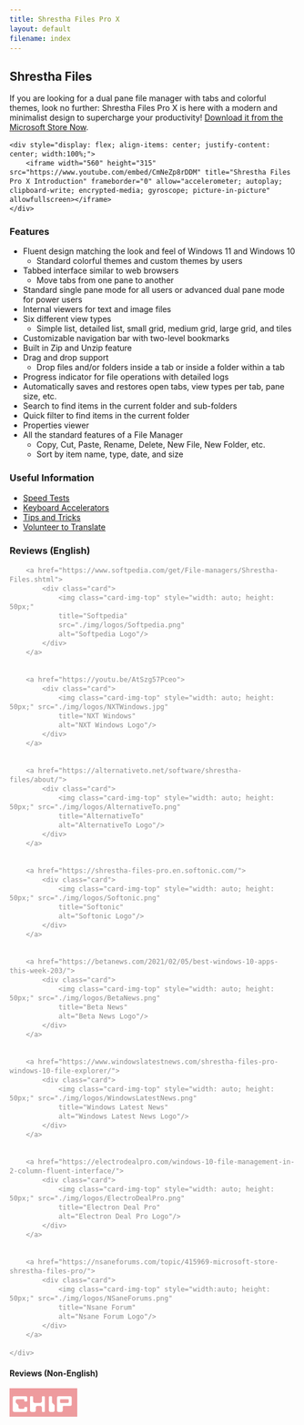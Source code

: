 ```yaml
---
title: Shrestha Files Pro X
layout: default
filename: index
---
```


<h2 id="shrestha-files">Shrestha Files</h2>


<div class="container">
    <p>If you are looking for a dual pane file manager with tabs and colorful themes, look no further: Shrestha Files Pro X is here with a modern and minimalist design to supercharge your productivity! <a href="https://www.microsoft.com/store/apps/9npnffsv2hqm?cid=GitHub">Download it from the Microsoft Store Now</a>.</p>

    <div style="display: flex; align-items: center; justify-content: center; width:100%;">
        <iframe width="560" height="315" src="https://www.youtube.com/embed/CmNeZp8rDDM" title="Shrestha Files Pro X Introduction" frameborder="0" allow="accelerometer; autoplay; clipboard-write; encrypted-media; gyroscope; picture-in-picture" allowfullscreen></iframe>
    </div>
</div>

<h3 id="features">Features</h3>
<ul>
    <li>Fluent design matching the look and feel of Windows 11 and Windows 10
    <ul>
        <li>Standard colorful themes and custom themes by users</li>
    </ul>
    </li>
    <li>Tabbed interface similar to web browsers
    <ul>
        <li>Move tabs from one pane to another</li>
    </ul>
    </li>
    <li>Standard single pane mode for all users or advanced dual pane mode for power users</li>
    <li>Internal viewers for text and image files</li>
    <li>Six different view types
    <ul>
        <li>Simple list, detailed list, small grid, medium grid, large grid, and tiles</li>
    </ul>
    </li>
    <li>Customizable navigation bar with two-level bookmarks</li>
    <li>Built in Zip and Unzip feature</li>
    <li>Drag and drop support
    <ul>
        <li>Drop files and/or folders inside a tab or inside a folder within a tab</li>
    </ul>
    </li>
    <li>Progress indicator for file operations with detailed logs</li>
    <li>Automatically saves and restores open tabs, view types per tab, pane size, etc.</li>
    <li>Search to find items in the current folder and sub-folders</li>
    <li>Quick filter to find items in the current folder</li>
    <li>Properties viewer</li>
    <li>All the standard features of a File Manager
    <ul>
        <li>Copy, Cut, Paste, Rename, Delete, New File, New Folder, etc.</li>
        <li>Sort by item name, type, date, and size</li>
    </ul>
    </li>
</ul>

<h3>Useful Information</h3>
<ul>
    <li><a href="https://jptgamesandapps.github.io/ShresthaFiles/speedtest">Speed Tests</a></li>
    <li><a href="https://jptgamesandapps.github.io/ShresthaFiles/keyboardaccelerators">Keyboard Accelerators</a></li>
    <li><a href="https://jptgamesandapps.github.io/ShresthaFiles/tipsandtricks">Tips and Tricks</a></li>
    <li><a href="https://jptgamesandapps.github.io/ShresthaFiles/translation">Volunteer to Translate</a></li>
</ul>
            


    
<h3>Reviews (English)</h3>   

<div class="card-body">
    <div class="card-group" style="opacity: 0.5;">

        <a href="https://www.softpedia.com/get/File-managers/Shrestha-Files.shtml">
            <div class="card">
                <img class="card-img-top" style="width: auto; height: 50px;" 
                title="Softpedia"
                src="./img/logos/Softpedia.png" 
                alt="Softpedia Logo"/>
            </div>
        </a> 

        
        <a href="https://youtu.be/AtSzg57Pceo">
            <div class="card">
                <img class="card-img-top" style="width: auto; height: 50px;" src="./img/logos/NXTWindows.jpg" 
                title="NXT Windows"
                alt="NXT Windows Logo"/>
            </div>
        </a>

        
        <a href="https://alternativeto.net/software/shrestha-files/about/">
            <div class="card">
                <img class="card-img-top" style="width: auto; height: 50px;" src="./img/logos/AlternativeTo.png" 
                title="AlternativeTo"
                alt="AlternativeTo Logo"/>
            </div>
        </a>

        
        <a href="https://shrestha-files-pro.en.softonic.com/">
            <div class="card">
                <img class="card-img-top" style="width: auto; height: 50px;" src="./img/logos/Softonic.png" 
                title="Softonic"
                alt="Softonic Logo"/>
            </div>
        </a>

        
        <a href="https://betanews.com/2021/02/05/best-windows-10-apps-this-week-203/">
            <div class="card">
                <img class="card-img-top" style="width: auto; height: 50px;" src="./img/logos/BetaNews.png" 
                title="Beta News"
                alt="Beta News Logo"/>
            </div>
        </a>

        
        <a href="https://www.windowslatestnews.com/shrestha-files-pro-windows-10-file-explorer/">
            <div class="card">
                <img class="card-img-top" style="width: auto; height: 50px;" src="./img/logos/WindowsLatestNews.png" 
                title="Windows Latest News"
                alt="Windows Latest News Logo"/>
            </div>
        </a>

        
        <a href="https://electrodealpro.com/windows-10-file-management-in-2-column-fluent-interface/">
            <div class="card">
                <img class="card-img-top" style="width: auto; height: 50px;" src="./img/logos/ElectroDealPro.png" 
                title="Electron Deal Pro"
                alt="Electron Deal Pro Logo"/>
            </div>
        </a>

        
        <a href="https://nsaneforums.com/topic/415969-microsoft-store-shrestha-files-pro/">
            <div class="card">
                <img class="card-img-top" style="width:auto; height: 50px;" src="./img/logos/NSaneForums.png" 
                title="Nsane Forum"
                alt="Nsane Forum Logo"/>
            </div>
        </a>

    </div>
</div>




<h4>Reviews (Non-English)</h4>       
<div class="card-body">
    <div class="card-group" style="opacity: 0.5;">
        <a href="https://www.chip.de/news/Explorer-Alternative-fuer-Windows-10-Diese-10-Euro-App-gibt-es-aktuell-gratis_183270871.html">
            <div class="card">
                <img class="card-img-top" style="width: auto; height: 50px;" 
                title="Chip.de - Video (German)"
                src="./img/logos/int/ChipDe.png" 
                alt="Chip.de Logo"/>
            </div>
        </a> 

        
        <a href="https://youtu.be/Fk84PkAQ0Eg">
            <div class="card">
                <img class="card-img-top" style="width: auto; height: 50px;" src="./img/logos/int/LosIllusionistas.jpg" 
                title="Los Ilusionistas De La Tecnología - Video (Spanish)"
                alt="Los Ilusionistas De La Tecnología Logo"/>
            </div>
        </a>

        
        <a href="https://www.youtube.com/watch?v=z4RhHVN2FfY">
            <div class="card">
                <img class="card-img-top" style="width: auto; height: 50px;" src="./img/logos/int/MasterTutos93.jpg" 
                title="Master Tutos 93 - Video (Spanish)"
                alt="Master Tutos 93 Logo"/>
            </div>
        </a>

        
        <a href="https://www.deskmodder.de/blog/2021/01/31/shrestha-files-pro-als-windows-10-datei-explorer-app-noch-kurzzeitig-kostenlos/">
            <div class="card">
                <img class="card-img-top" style="width: auto; height: 50px;" src="./img/logos/int/Deskmodder.png" 
                title="Deskmodder.de (German)"
                alt="Deskmodder.de Logo"/>
            </div>
        </a>

        
        <a href="https://www.chip.cz/novinky/software/prakticka-alternativa-spravce-souboru-pro-windows-10-je-docasne-k-dispozici-zdarma/">
            <div class="card">
                <img class="card-img-top" style="width: auto; height: 50px;" src="./img/logos/int/ChipCz.png" 
                title="Chip.cz (Czech)"
                alt="Chip.cz Logo"/>
            </div>
        </a>

        
        <a href="https://blog.kdata.vn/shrestha-files-pro-dang-mien-phi-cho-nguoi-dung-windows-10-5839/">
            <div class="card">
                <img class="card-img-top" style="width: auto; height: 50px;" src="./img/logos/int/Kdata.png" 
                title="KData.Vn (Vietnamese)"
                alt="KData.Vn Logo"/>
            </div>
        </a>

        
        <a href="https://windowsforum.kr/data/16705506">
            <div class="card">
                <img class="card-img-top" style="width: auto; height: 50px;" src="./img/logos/int/WindowsForum.png" 
                title="WindowsForum.Kr (Korean)"
                alt="WindowsForum Logo"/>
            </div>
        </a>

        
        <a href="https://youtu.be/0h9MDohkjEE">
            <div class="card">
                <img class="card-img-top" style="width:auto; height: 50px;" src="./img/logos/int/MohmoudImran.png" 
                title="Mahmoud Imran - Video (Arabic)"
                alt="Mahmoud Imran Logo"/>
            </div>
        </a>


        
        <a href="https://www.descargas.com/app/shrestha-files-pro/windows/">
            <div class="card">
                <img class="card-img-top" style="width:auto; height: 50px;" src="./img/logos/int/Descargas.png" 
                title="Descargas (Spanish)"
                alt="Descargas Logo"/>
            </div>
        </a>


        
        <a href="https://trainghiemso.vn/shrestha-files-free/">
            <div class="card">
                <img class="card-img-top" style="width:auto; height: 50px;" src="./img/logos/int/Trainghiemso.png" 
                title="Trainghiemso.vn (Vietnamese)"
                alt="Trainghiemso.vn Logo"/>
            </div>
        </a>


        
        <a href="https://freesoft.ru/windows/shrestha-files">
            <div class="card">
                <img class="card-img-top" style="width:auto; height: 50px;" src="./img/logos/int/FreeSoft.png" 
                title="Freesoft.ru (Russian)"
                alt="Freesoft.ru Logo"/>
            </div>
        </a>


        
        <a href="https://techmaniacs.gr/shrestha-files-pro-entelos-dorean-apo-ta-9-eyro-poy-kostizei-gia-windows-10/">
            <div class="card">
                <img class="card-img-top" style="width:auto; height: 50px;" src="./img/logos/int/Techmaniacs.png" 
                title="Techmaniacs.gr (Greek)"
                alt="Techmaniacs.gr Logo"/>
            </div>
        </a>

        
        <a href="https://shrestha-files-a-modern-dual-panel-file-manager.para-ordenador.com/">
            <div class="card">
                <img class="card-img-top" style="width:auto; height: 50px;" src="./img/logos/int/Para-Ordenador.png" 
                title="Para-Ordenador (Spanish)"
                alt="Para-Ordenador Logo"/>
            </div>
        </a>


        
        <a href="https://www.futurezone.de/digital-life/article231487443/Download-kostenlos-statt-9-Euro-Nur-heute-ist-die-Software-umsonst.html">
            <div class="card">
                <img class="card-img-top" style="width:auto; height: 50px;" src="./img/logos/int/FutureZone.png" 
                title="FutureZone.de (German)"
                alt="FutureZone.de Logo"/>
            </div>
        </a>


        
        <a href="https://www.giga.de/news/fuer-windows-10-alternativer-datei-explorer-fuer-kurze-zeit-kostenlos/">
            <div class="card">
                <img class="card-img-top" style="width:auto; height: 50px;" src="./img/logos/int/Giga.png" 
                title="Giga.de (German)"
                alt="Giga.de Logo"/>
            </div>
        </a>

        
        <a href="https://bubera.com/pc-software-gadget/about-windows10-shrestha-files-pro/">
            <div class="card">
                <img class="card-img-top" style="width:auto; height: 50px;" src="./img/logos/int/Bubera.png" 
                title="Bubera.com (Japanese)"
                alt="Bubera.com (Japanese) Logo"/>
            </div>
        </a>

        <a href="https://www.hcl.hr/vijest/besplatno-se-dijeli-solidna-alternativa-windowsovom-file-exploreru-176332/">
            <div class="card">
                <img class="card-img-top" style="width:auto; height: 50px;" src="./img/logos/int/HCL.png" 
                title="Hcl.hr (Croatian)"
                alt="Hcl.hr (Croatian)"/>
            </div>
        </a>
        
        <a href="https://www.01net.com/telecharger/windows/Utilitaire/gestion_de_fichier/fiches/157602.html">
            <div class="card">
                <img class="card-img-top" style="width:auto; height: 50px;" src="./img/logos/int/01Net.png" 
                title="01Net.Com (French)"
                alt="01Net.Com (French) Logo"/>
            </div>
        </a>
        
        <a href="https://forum.zyzoom.net/threads/367759/">
            <div class="card">
                <img class="card-img-top" style="width:auto; height: 50px;" src="./img/logos/int/Zyzoom.png" 
                title="Zyzoom.Net (Arabic)"
                alt="Zyzoom.Net (Arabic)Logo"/>
            </div>
        </a>
        
        <a href="http://haohe.fun/2021/09/win10shrestha-files%EF%BC%9A%E9%80%82%E7%94%A8%E4%BA%8E-windows-10-%E5%92%8C-windows-11-%E8%AE%BE%E5%A4%87%E7%9A%84%E7%8E%B0%E4%BB%A3%E5%8F%8C%E7%AA%97%E6%A0%BC%E6%96%87%E4%BB%B6%E7%AE%A1%E7%90%86/">
            <div class="card">
                <img class="card-img-top" style="width:auto; height: 50px;" src="./img/logos/int/haohe.png" 
                title="Haohe.Fun (Chinese Simplified)"
                alt="Haohe.Fun (Chinese Simplified) Logo"/>
            </div>
        </a>
    </div>
</div>


<h3 id="note">Note</h3>
<p>This repo does not contain source code for Shrestha Files!</p>

<div class="card-group">
<div class="card-body">
   <a href="https://www.microsoft.com/store/apps/9npnffsv2hqm?cid=GitHub"><img src="https://developer.microsoft.com/store/badges/images/English_get-it-from-MS.png" alt="Get it From Microsoft Store" style="height:100px; width:auto;" /></a>
</div>

<div class="card-body"> 
    <img src="./images/MicrosoftStoreRating09062021.png" alt="Microsoft Store Rating (Global)" style="height:100px; width:auto;" />    
    </div>
</div>

